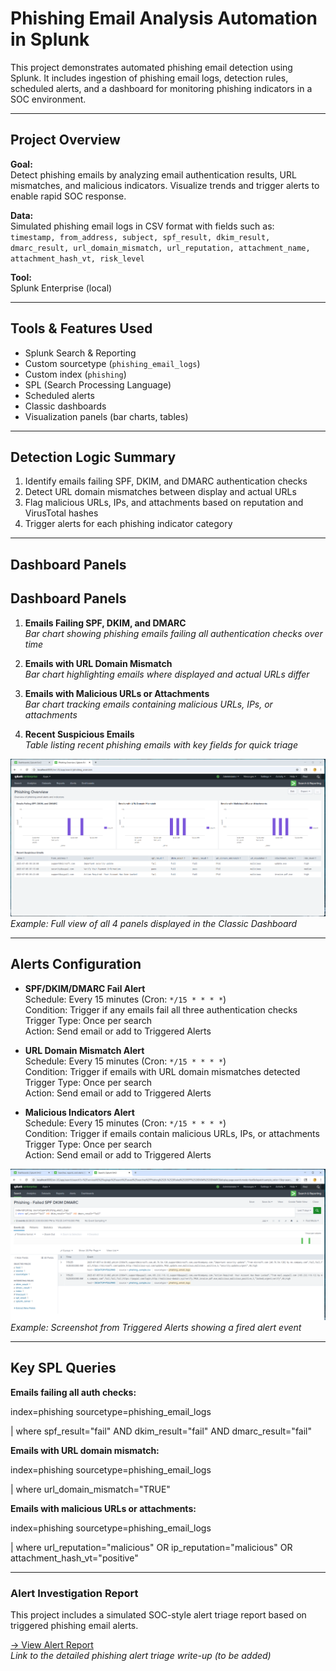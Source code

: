 # Phishing Email Analysis Automation in Splunk

This project demonstrates automated phishing email detection using Splunk. It includes ingestion of phishing email logs, detection rules, scheduled alerts, and a dashboard for monitoring phishing indicators in a SOC environment.

---

## Project Overview

**Goal:**  
Detect phishing emails by analyzing email authentication results, URL mismatches, and malicious indicators. Visualize trends and trigger alerts to enable rapid SOC response.

**Data:**  
Simulated phishing email logs in CSV format with fields such as:  
`timestamp, from_address, subject, spf_result, dkim_result, dmarc_result, url_domain_mismatch, url_reputation, attachment_name, attachment_hash_vt, risk_level`

**Tool:**  
Splunk Enterprise (local)

---

## Tools & Features Used

- Splunk Search & Reporting  
- Custom sourcetype (`phishing_email_logs`)  
- Custom index (`phishing`)  
- SPL (Search Processing Language)  
- Scheduled alerts  
- Classic dashboards  
- Visualization panels (bar charts, tables)  

---

## Detection Logic Summary

1. Identify emails failing SPF, DKIM, and DMARC authentication checks  
2. Detect URL domain mismatches between display and actual URLs  
3. Flag malicious URLs, IPs, and attachments based on reputation and VirusTotal hashes  
4. Trigger alerts for each phishing indicator category  

---

## Dashboard Panels

## Dashboard Panels

1. **Emails Failing SPF, DKIM, and DMARC**  
   *Bar chart showing phishing emails failing all authentication checks over time*

2. **Emails with URL Domain Mismatch**  
   *Bar chart highlighting emails where displayed and actual URLs differ*

3. **Emails with Malicious URLs or Attachments**  
   *Bar chart tracking emails containing malicious URLs, IPs, or attachments*

4. **Recent Suspicious Emails**  
   *Table listing recent phishing emails with key fields for quick triage*

![Dashboard Screenshot](screenshots/dashboard_phishing_overview_full.png)  
_Example: Full view of all 4 panels displayed in the Classic Dashboard_

---

## Alerts Configuration

- **SPF/DKIM/DMARC Fail Alert**  
  Schedule: Every 15 minutes (Cron: `*/15 * * * *`)  
  Condition: Trigger if any emails fail all three authentication checks  
  Trigger Type: Once per search  
  Action: Send email or add to Triggered Alerts

- **URL Domain Mismatch Alert**  
  Schedule: Every 15 minutes (Cron: `*/15 * * * *`)  
  Condition: Trigger if emails with URL domain mismatches detected  
  Trigger Type: Once per search  
  Action: Send email or add to Triggered Alerts

- **Malicious Indicators Alert**  
  Schedule: Every 15 minutes (Cron: `*/15 * * * *`)  
  Condition: Trigger if emails contain malicious URLs, IPs, or attachments  
  Trigger Type: Once per search  
  Action: Send email or add to Triggered Alerts

![Alert Screenshot](screenshots/alert_triggered_phishing_fail_auth.png)  
_Example: Screenshot from Triggered Alerts showing a fired alert event_  

---

## Key SPL Queries

**Emails failing all auth checks:**  

index=phishing sourcetype=phishing_email_logs

| where spf_result="fail" AND dkim_result="fail" AND dmarc_result="fail"

**Emails with URL domain mismatch:**

index=phishing sourcetype=phishing_email_logs

| where url_domain_mismatch="TRUE"

**Emails with malicious URLs or attachments:**

index=phishing sourcetype=phishing_email_logs

| where url_reputation="malicious" OR ip_reputation="malicious" OR attachment_hash_vt="positive"

---

### Alert Investigation Report

This project includes a simulated SOC-style alert triage report based on triggered phishing email alerts.

[→ View Alert Report](#)  
*Link to the detailed phishing alert triage write-up (to be added)*


